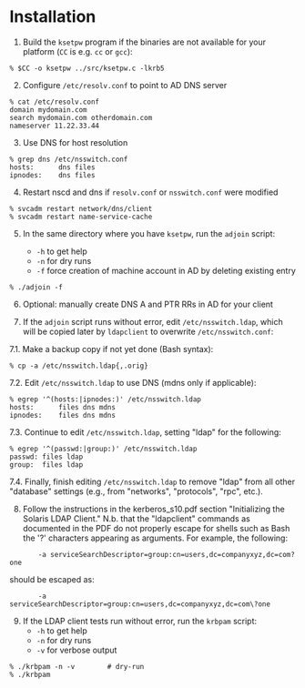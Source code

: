 # Installation

1. Build the `ksetpw` program if the binaries are not available
   for your platform (`CC` is e.g. `cc` or `gcc`):

```
% $CC -o ksetpw ../src/ksetpw.c -lkrb5
```

2. Configure `/etc/resolv.conf` to point to AD DNS server

```
% cat /etc/resolv.conf
domain mydomain.com
search mydomain.com otherdomain.com
nameserver 11.22.33.44
```

3. Use DNS for host resolution

```
% grep dns /etc/nsswitch.conf
hosts:      dns files
ipnodes:    dns files
```

4. Restart nscd and dns if `resolv.conf` or `nsswitch.conf` were modified

```
% svcadm restart network/dns/client
% svcadm restart name-service-cache
```

5. In the same directory where you have `ksetpw`, run the `adjoin` script:

    *  `-h` to get help
    *  `-n` for dry runs
    *  `-f` force creation of machine account in AD by deleting existing entry

```
% ./adjoin -f
```

6. Optional: manually create DNS A and PTR RRs in AD for your client

7. If the `adjoin` script runs without error, edit `/etc/nsswitch.ldap`, which
   will be copied later by `ldapclient` to overwrite `/etc/nsswitch.conf`:

7.1. Make a backup copy if not yet done (Bash syntax):

```
% cp -a /etc/nsswitch.ldap{,.orig}
```

7.2. Edit `/etc/nsswitch.ldap` to use DNS (mdns only if applicable):

```
% egrep '^(hosts:|ipnodes:)' /etc/nsswitch.ldap
hosts:      files dns mdns
ipnodes:    files dns mdns
```

7.3. Continue to edit `/etc/nsswitch.ldap`, setting "ldap" for the following:

```
% egrep '^(passwd:|group:)' /etc/nsswitch.ldap
passwd: files ldap
group:  files ldap
```

7.4. Finally, finish editing `/etc/nsswitch.ldap` to remove "ldap" from all
      other "database" settings (e.g., from "networks", "protocols", "rpc",
      etc.).

8. Follow the instructions in the kerberos_s10.pdf section "Initializing the
   Solaris LDAP Client." N.b. that the "ldapclient" commands as documented in
   the PDF do not properly escape for shells such as Bash the '?' characters
   appearing as arguments. For example, the following:

````
       -a serviceSearchDescriptor=group:cn=users,dc=companyxyz,dc=com?one
````

   should be escaped as:

````
       -a serviceSearchDescriptor=group:cn=users,dc=companyxyz,dc=com\?one
````

9. If the LDAP client tests run without error, run the `krbpam` script:
    *  `-h` to get help
    *  `-n` for dry runs
    *  `-v` for verbose output

````
% ./krbpam -n -v		# dry-run
% ./krbpam
````
